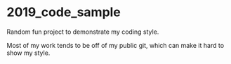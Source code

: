 # 2019_code_sample
Random fun project to demonstrate my coding style.

Most of my work tends to be off of my public git, which can make it hard to show my style.

